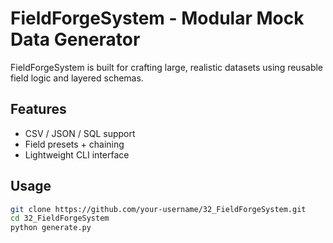 # FieldForgeSystem - Modular Mock Data Generator

FieldForgeSystem is built for crafting large, realistic datasets using reusable field logic and layered schemas.

## Features
- CSV / JSON / SQL support  
- Field presets + chaining  
- Lightweight CLI interface  

## Usage
```bash
git clone https://github.com/your-username/32_FieldForgeSystem.git
cd 32_FieldForgeSystem
python generate.py
